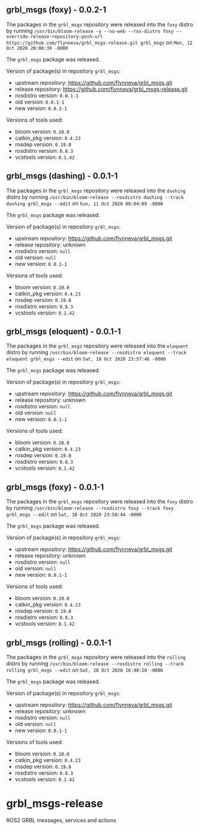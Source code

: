 ## grbl_msgs (foxy) - 0.0.2-1

The packages in the `grbl_msgs` repository were released into the `foxy` distro by running `/usr/bin/bloom-release -y --no-web --ros-distro foxy --override-release-repository-push-url https://github.com/flynneva/grbl_msgs-release.git grbl_msgs` on `Mon, 12 Oct 2020 20:00:39 -0000`

The `grbl_msgs` package was released.

Version of package(s) in repository `grbl_msgs`:

- upstream repository: https://github.com/flynneva/grbl_msgs.git
- release repository: https://github.com/flynneva/grbl_msgs-release.git
- rosdistro version: `0.0.1-1`
- old version: `0.0.1-1`
- new version: `0.0.2-1`

Versions of tools used:

- bloom version: `0.10.0`
- catkin_pkg version: `0.4.23`
- rosdep version: `0.19.0`
- rosdistro version: `0.8.3`
- vcstools version: `0.1.42`


## grbl_msgs (dashing) - 0.0.1-1

The packages in the `grbl_msgs` repository were released into the `dashing` distro by running `/usr/bin/bloom-release --rosdistro dashing --track dashing grbl_msgs --edit` on `Sun, 11 Oct 2020 00:04:09 -0000`

The `grbl_msgs` package was released.

Version of package(s) in repository `grbl_msgs`:

- upstream repository: https://github.com/flynneva/grbl_msgs.git
- release repository: unknown
- rosdistro version: `null`
- old version: `null`
- new version: `0.0.1-1`

Versions of tools used:

- bloom version: `0.10.0`
- catkin_pkg version: `0.4.23`
- rosdep version: `0.19.0`
- rosdistro version: `0.8.3`
- vcstools version: `0.1.42`


## grbl_msgs (eloquent) - 0.0.1-1

The packages in the `grbl_msgs` repository were released into the `eloquent` distro by running `/usr/bin/bloom-release --rosdistro eloquent --track eloquent grbl_msgs --edit` on `Sat, 10 Oct 2020 23:57:46 -0000`

The `grbl_msgs` package was released.

Version of package(s) in repository `grbl_msgs`:

- upstream repository: https://github.com/flynneva/grbl_msgs.git
- release repository: unknown
- rosdistro version: `null`
- old version: `null`
- new version: `0.0.1-1`

Versions of tools used:

- bloom version: `0.10.0`
- catkin_pkg version: `0.4.23`
- rosdep version: `0.19.0`
- rosdistro version: `0.8.3`
- vcstools version: `0.1.42`


## grbl_msgs (foxy) - 0.0.1-1

The packages in the `grbl_msgs` repository were released into the `foxy` distro by running `/usr/bin/bloom-release --rosdistro foxy --track foxy grbl_msgs --edit` on `Sat, 10 Oct 2020 23:50:44 -0000`

The `grbl_msgs` package was released.

Version of package(s) in repository `grbl_msgs`:

- upstream repository: https://github.com/flynneva/grbl_msgs.git
- release repository: unknown
- rosdistro version: `null`
- old version: `null`
- new version: `0.0.1-1`

Versions of tools used:

- bloom version: `0.10.0`
- catkin_pkg version: `0.4.23`
- rosdep version: `0.19.0`
- rosdistro version: `0.8.3`
- vcstools version: `0.1.42`


## grbl_msgs (rolling) - 0.0.1-1

The packages in the `grbl_msgs` repository were released into the `rolling` distro by running `/usr/bin/bloom-release --rosdistro rolling --track rolling grbl_msgs --edit` on `Sat, 10 Oct 2020 16:40:20 -0000`

The `grbl_msgs` package was released.

Version of package(s) in repository `grbl_msgs`:

- upstream repository: https://github.com/flynneva/grbl_msgs.git
- release repository: unknown
- rosdistro version: `null`
- old version: `null`
- new version: `0.0.1-1`

Versions of tools used:

- bloom version: `0.10.0`
- catkin_pkg version: `0.4.23`
- rosdep version: `0.19.0`
- rosdistro version: `0.8.3`
- vcstools version: `0.1.42`


# grbl_msgs-release
ROS2 GRBL messages, services and actions
